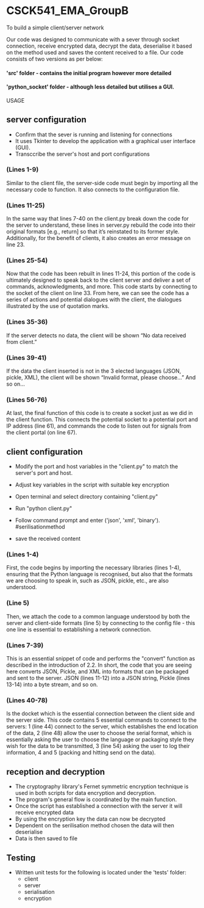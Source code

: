 # CSCK541_EMA_GroupB
 To build a simple client/server network

Our code was designed to communicate with a sever through socket connection, receive encrypted data, decrypt the data, deserialise it based on the method used and saves the content received to a file. Our code consists of two versions as per below: 

#### 'src' folder - contains the initial program however more detailed
#### 'python_socket' folder - although less detailed but utilises a GUI.

USAGE 

## server configuration

- Confirm that the sever is running and listening for connections
- It uses Tkinter to develop the application with a graphical user interface (GUI).
- Transccribe the server's host and port configurations

### (Lines 1-9) 
Similar to the client file, the server-side code must begin by importing all the necessary code to function. It also connects to the configuration file.
### (Lines 11-25) 
In the same way that lines 7-40 on the client.py break down the code for the server to understand, these lines in server.py rebuild the code into their original formats [e.g., return] so that it’s reinstated to its former style. Additionally, for the benefit of clients, it also creates an error message on line 23.
### (Lines 25-54) 
Now that the code has been rebuilt in lines 11-24, this portion of the code is ultimately designed to speak back to the client server and deliver a set of commands, acknowledgments, and more. This code starts by connecting to the socket of the client on line 33. From here, we can see the code has a series of actions and potential dialogues with the client, the dialogues illustrated by the use of quotation marks.
### (Lines 35-36) 
If the server detects no data, the client will be shown “No data received from client.”
### (Lines 39-41) 
If the data the client inserted is not in the 3 elected languages (JSON, pickle, XML), the client will be shown “Invalid format, please choose…”
And so on…
### (Lines 56-76) 
At last, the final function of this code is to create a socket just as we did in the client function. This connects the potential socket to a potential port and IP address (line 61), and commands the code to listen out for signals from the client portal (on line 67).


 ## client configuration
 
- Modify the port and host variables in the "client.py" to match the server's port and host.
- Adjust key variables in the script with suitable key encryption

- Open terminal and select directory containing "client.py"
- Run "python client.py"

- Follow command prompt and enter ('json', 'xml', 'binary'). #serilisationmethod
- save the received content

### (Lines 1-4) 
First, the code begins by importing the necessary libraries (lines 1-4), ensuring that the Python language is recognised, but also that the formats we are choosing to speak in, such as JSON, pickle, etc., are also understood.
### (Line 5) 
Then, we attach the code to a common language understood by both the server and client-side formats (line 5) by connecting to the config file - this one line is essential to establishing a network connection.
### (Lines 7-39) 
This is an essential snippet of code and performs the "convert" function as described in the introduction of 2.2. In short, the code that you are seeing here converts JSON, Pickle, and XML into formats that can be packaged and sent to the server. JSON (lines 11-12) into a JSON string, Pickle (lines 13-14) into a byte stream, and so on.
### (Lines 40-78) 
Is the docket which is the essential connection between the client side and the server side. This code contains 5 essential commands to connect to the servers: 1 (line 44) connect to the server, which establishes the end location of the data, 2 (line 48) allow the user to choose the serial format, which is essentially asking the user to choose the language or packaging style they wish for the data to be transmitted, 3 (line 54) asking the user to log their information, 4 and 5 (packing and hitting send on the data).


## reception and decryption

- The cryptography library's Fernet symmetric encryption technique is used in both scripts for data encryption and decryption. 
- The program's general flow is coordinated by the main function.
- Once the script has established a connection with the server it will receive encrypted data
- By using the encryption key the data can now be decrypted
- Dependent on the serilisation method chosen the data will then deserialise
- Data is then saved to file

## Testing
- Written unit tests for the following is located under the 'tests' folder: 
  - client
  - server
  - serialisation
  - encryption